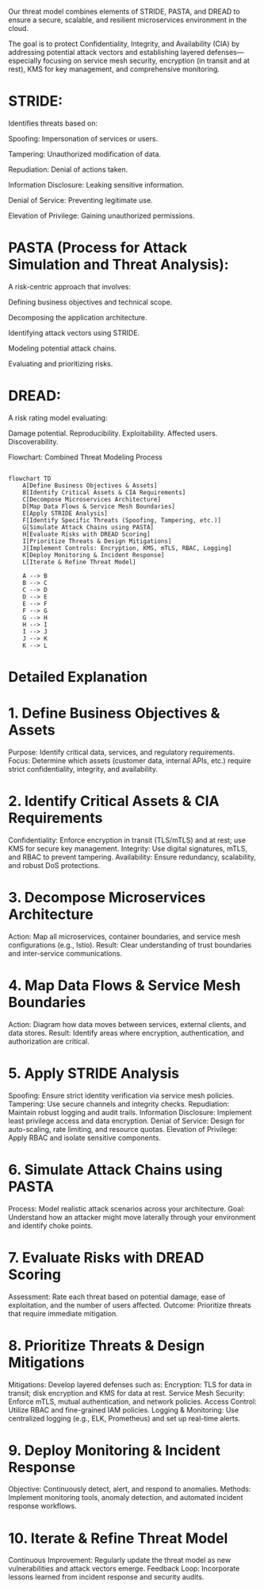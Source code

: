 
Our threat model combines elements of STRIDE, PASTA, and DREAD to ensure a secure, scalable, and resilient microservices environment in the cloud. 

The goal is to protect Confidentiality, Integrity, and Availability (CIA) by addressing potential attack vectors and establishing layered defenses—especially focusing on service mesh security, 
 encryption (in transit and at rest), KMS for key management, and comprehensive monitoring.



# STRIDE:
Identifies threats based on:

Spoofing: Impersonation of services or users.

Tampering: Unauthorized modification of data.

Repudiation: Denial of actions taken.

Information Disclosure: Leaking sensitive information.

Denial of Service: Preventing legitimate use.

Elevation of Privilege: Gaining unauthorized permissions.


# PASTA (Process for Attack Simulation and Threat Analysis):

A risk-centric approach that involves:

Defining business objectives and technical scope.

Decomposing the application architecture.

Identifying attack vectors using STRIDE.

Modeling potential attack chains.

Evaluating and prioritizing risks.

# DREAD:
A risk rating model evaluating:

Damage potential.
Reproducibility.
Exploitability.
Affected users.
Discoverability.


Flowchart: Combined Threat Modeling Process
```

flowchart TD
    A[Define Business Objectives & Assets]
    B[Identify Critical Assets & CIA Requirements]
    C[Decompose Microservices Architecture]
    D[Map Data Flows & Service Mesh Boundaries]
    E[Apply STRIDE Analysis]
    F[Identify Specific Threats (Spoofing, Tampering, etc.)]
    G[Simulate Attack Chains using PASTA]
    H[Evaluate Risks with DREAD Scoring]
    I[Prioritize Threats & Design Mitigations]
    J[Implement Controls: Encryption, KMS, mTLS, RBAC, Logging]
    K[Deploy Monitoring & Incident Response]
    L[Iterate & Refine Threat Model]
    
    A --> B
    B --> C
    C --> D
    D --> E
    E --> F
    F --> G
    G --> H
    H --> I
    I --> J
    J --> K
    K --> L
```
# Detailed Explanation

# 1. Define Business Objectives & Assets
Purpose: Identify critical data, services, and regulatory requirements.
Focus: Determine which assets (customer data, internal APIs, etc.) require strict confidentiality, integrity, and availability.

# 2. Identify Critical Assets & CIA Requirements
Confidentiality: Enforce encryption in transit (TLS/mTLS) and at rest; use KMS for secure key management.
Integrity: Use digital signatures, mTLS, and RBAC to prevent tampering.
Availability: Ensure redundancy, scalability, and robust DoS protections.

# 3. Decompose Microservices Architecture
Action: Map all microservices, container boundaries, and service mesh configurations (e.g., Istio).
Result: Clear understanding of trust boundaries and inter-service communications.

# 4. Map Data Flows & Service Mesh Boundaries
Action: Diagram how data moves between services, external clients, and data stores.
Result: Identify areas where encryption, authentication, and authorization are critical.

# 5. Apply STRIDE Analysis
Spoofing: Ensure strict identity verification via service mesh policies.
Tampering: Use secure channels and integrity checks.
Repudiation: Maintain robust logging and audit trails.
Information Disclosure: Implement least privilege access and data encryption.
Denial of Service: Design for auto-scaling, rate limiting, and resource quotas.
Elevation of Privilege: Apply RBAC and isolate sensitive components.

# 6. Simulate Attack Chains using PASTA
Process: Model realistic attack scenarios across your architecture.
Goal: Understand how an attacker might move laterally through your environment and identify choke points.

# 7. Evaluate Risks with DREAD Scoring
Assessment: Rate each threat based on potential damage, ease of exploitation, and the number of users affected.
Outcome: Prioritize threats that require immediate mitigation.


# 8. Prioritize Threats & Design Mitigations
Mitigations: Develop layered defenses such as:
Encryption: TLS for data in transit; disk encryption and KMS for data at rest.
Service Mesh Security: Enforce mTLS, mutual authentication, and network policies.
Access Control: Utilize RBAC and fine-grained IAM policies.
Logging & Monitoring: Use centralized logging (e.g., ELK, Prometheus) and set up real-time alerts.

# 9. Deploy Monitoring & Incident Response
Objective: Continuously detect, alert, and respond to anomalies.
Methods: Implement monitoring tools, anomaly detection, and automated incident response workflows.

# 10. Iterate & Refine Threat Model
Continuous Improvement: Regularly update the threat model as new vulnerabilities and attack vectors emerge.
Feedback Loop: Incorporate lessons learned from incident response and security audits.

